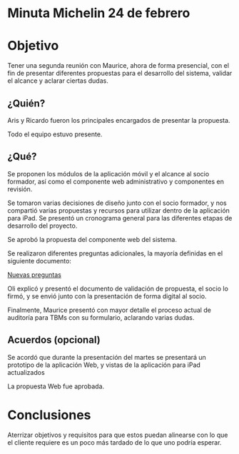 # Minuta Michelin 24 de febrero

# Objetivo

Tener una segunda reunión con Maurice, ahora de forma presencial, con el fin de presentar diferentes propuestas para el desarrollo del sistema, validar el alcance y aclarar ciertas dudas.

## ¿Quién?

Aris y Ricardo fueron los principales encargados de presentar la propuesta.

Todo el equipo estuvo presente.

## ¿Qué?

Se proponen los módulos de la aplicación móvil y el alcance al socio formador, así como el componente web administrativo y componentes en revisión.

Se tomaron varias decisiones de diseño junto con el socio formador, y nos compartió varias propuestas y recursos para utilizar dentro de la aplicación para iPad. Se presentó un cronograma general para las diferentes etapas de desarrollo del proyecto.

Se aprobó la propuesta del componente web del sistema.

Se realizaron diferentes preguntas adicionales, la mayoría definidas en el siguiente documento:

[Nuevas preguntas](https://docs.google.com/document/d/1-7X3IvsRrJq5FJUK0PQxHMfwQp-Y-gHfxkqJxLf97kg/edit#heading=h.gckptacnuv12)

Oli explicó y presentó el documento de validación de propuesta, el socio lo firmó, y se envió junto con la presentación de forma digital al socio.

Finalmente, Maurice presentó con mayor detalle el proceso actual de auditoría para TBMs con su formulario, aclarando varias dudas.

## Acuerdos (opcional)

Se acordó que durante la presentación del martes se presentará un prototipo de la aplicación Web, y vistas de la aplicación para iPad actualizados

La propuesta Web fue aprobada.

# Conclusiones

Aterrizar objetivos y requisitos para que estos puedan alinearse con lo que el cliente requiere es un poco más tardado de lo que uno podría esperar.